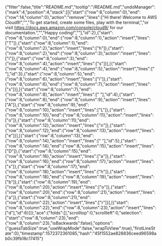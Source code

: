 {"filter":false,"title":"README.md","tooltip":"/README.md","undoManager":{"mark":4,"position":4,"stack":[[{"start":{"row":8,"column":0},"end":{"row":14,"column":0},"action":"remove","lines":["Hi there! Welcome to AWS Cloud9!","","To get started, create some files, play with the terminal,","or visit https://docs.aws.amazon.com/console/cloud9/ for our documentation.","","Happy coding!",""],"id":2},{"start":{"row":8,"column":0},"end":{"row":8,"column":1},"action":"insert","lines":["T"]},{"start":{"row":8,"column":1},"end":{"row":8,"column":2},"action":"insert","lines":["h"]},{"start":{"row":8,"column":2},"end":{"row":8,"column":3},"action":"insert","lines":["i"]},{"start":{"row":8,"column":3},"end":{"row":8,"column":4},"action":"insert","lines":["s"]}],[{"start":{"row":8,"column":4},"end":{"row":8,"column":5},"action":"insert","lines":[" "],"id":3},{"start":{"row":8,"column":5},"end":{"row":8,"column":6},"action":"insert","lines":["i"]},{"start":{"row":8,"column":6},"end":{"row":8,"column":7},"action":"insert","lines":["s"]}],[{"start":{"row":8,"column":7},"end":{"row":8,"column":8},"action":"insert","lines":[" "],"id":4},{"start":{"row":8,"column":8},"end":{"row":8,"column":9},"action":"insert","lines":["A"]},{"start":{"row":8,"column":9},"end":{"row":8,"column":10},"action":"insert","lines":["L"]},{"start":{"row":8,"column":10},"end":{"row":8,"column":11},"action":"insert","lines":["o"]},{"start":{"row":8,"column":11},"end":{"row":8,"column":12},"action":"insert","lines":["n"]},{"start":{"row":8,"column":12},"end":{"row":8,"column":13},"action":"insert","lines":["e"]}],[{"start":{"row":8,"column":13},"end":{"row":8,"column":14},"action":"insert","lines":[" "],"id":5},{"start":{"row":8,"column":14},"end":{"row":8,"column":15},"action":"insert","lines":["D"]},{"start":{"row":8,"column":15},"end":{"row":8,"column":16},"action":"insert","lines":["a"]},{"start":{"row":8,"column":16},"end":{"row":8,"column":17},"action":"insert","lines":["s"]},{"start":{"row":8,"column":17},"end":{"row":8,"column":18},"action":"insert","lines":["h"]},{"start":{"row":8,"column":18},"end":{"row":8,"column":19},"action":"insert","lines":["b"]},{"start":{"row":8,"column":19},"end":{"row":8,"column":20},"action":"insert","lines":["o"]},{"start":{"row":8,"column":20},"end":{"row":8,"column":21},"action":"insert","lines":["a"]},{"start":{"row":8,"column":21},"end":{"row":8,"column":22},"action":"insert","lines":["r"]}],[{"start":{"row":8,"column":22},"end":{"row":8,"column":23},"action":"insert","lines":["d"],"id":6}]]},"ace":{"folds":[],"scrolltop":0,"scrollleft":0,"selection":{"start":{"row":8,"column":23},"end":{"row":8,"column":23},"isBackwards":false},"options":{"guessTabSize":true,"useWrapMode":false,"wrapToView":true},"firstLineState":0},"timestamp":1572372361085,"hash":"45f1552ae828836ceed96598ab0c39fb18c17415"}